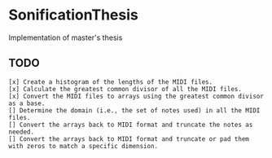 # SonificationThesis
Implementation of master's thesis


## TODO

    [x] Create a histogram of the lengths of the MIDI files.
    [x] Calculate the greatest common divisor of all the MIDI files.
    [x] Convert the MIDI files to arrays using the greatest common divisor as a base.
    [] Determine the domain (i.e., the set of notes used) in all the MIDI files.
    [] Convert the arrays back to MIDI format and truncate the notes as needed.
    [] Convert the arrays back to MIDI format and truncate or pad them with zeros to match a specific dimension.
